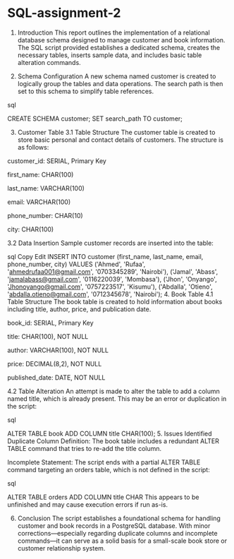 # SQL-assignment-2
1. Introduction
This report outlines the implementation of a relational database schema designed to manage customer and book information. The SQL script provided establishes a dedicated schema, creates the necessary tables, inserts sample data, and includes basic table alteration commands.

2. Schema Configuration
A new schema named customer is created to logically group the tables and data operations. The search path is then set to this schema to simplify table references.

sql

CREATE SCHEMA customer;
SET search_path TO customer;

3. Customer Table
3.1 Table Structure
The customer table is created to store basic personal and contact details of customers. The structure is as follows:

customer_id: SERIAL, Primary Key

first_name: CHAR(100)

last_name: VARCHAR(100)

email: VARCHAR(100)

phone_number: CHAR(10)

city: CHAR(100)

3.2 Data Insertion
Sample customer records are inserted into the table:

sql
Copy
Edit
INSERT INTO customer (first_name, last_name, email, phone_number, city)
VALUES
  ('Ahmed', 'Rufaa', 'ahmedrufaa001@gmail.com', '0703345289', 'Nairobi'),
  ('Jamal', 'Abass', 'jamalabass@gmail.com', '0116220039', 'Mombasa'),
  ('Jhon', 'Onyango', 'Jhonoyango@gmail.com', '0757223517', 'Kisumu'),
  ('Abdalla', 'Otieno', 'abdalla.otieno@gmail.com', '0712345678', 'Nairobi');
4. Book Table
4.1 Table Structure
The book table is created to hold information about books including title, author, price, and publication date.

book_id: SERIAL, Primary Key

title: CHAR(100), NOT NULL

author: VARCHAR(100), NOT NULL

price: DECIMAL(8,2), NOT NULL

published_date: DATE, NOT NULL

4.2 Table Alteration
An attempt is made to alter the table to add a column named title, which is already present. This may be an error or duplication in the script:

sql


ALTER TABLE book
ADD COLUMN title CHAR(100);
5. Issues Identified
Duplicate Column Definition: The book table includes a redundant ALTER TABLE command that tries to re-add the title column.

Incomplete Statement: The script ends with a partial ALTER TABLE command targeting an orders table, which is not defined in the script:

sql


ALTER TABLE orders 
ADD COLUMN title CHAR
This appears to be unfinished and may cause execution errors if run as-is.

6. Conclusion
The script establishes a foundational schema for handling customer and book records in a PostgreSQL database. With minor corrections—especially regarding duplicate columns and incomplete commands—it can serve as a solid basis for a small-scale book store or customer relationship system.

